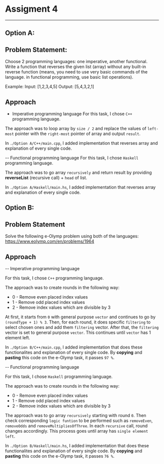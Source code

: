 # Assigment 4
-------------

Option A:
---------

## Problem Statement:
Choose 2 programming languages: one imperative, another functional. Write a function that reverses the given list (array) without any built-in reverse function (means, you need to use very basic commands of the language. in functional programming, use basic list operations).

Example: Input: [1,2,3,4,5] Output: [5,4,3,2,1]

## Approach
- Imperative programming language
For this task, I chose `C++` programming language. 

The approach was to loop array by `size / 2` and replace the values of `left-most` pointer with the `right-most` pointer of array and output `result`.

In `./Option A/C++/main.cpp`, I added implementation that reverses array and explanation of every single code.  

-- Functional programming language
For this task, I chose `Haskell` programming language.

The approach was to go array `recursively` and return result by providing **reverseList** (recursive call)  + `head` of list.  

In `./Option A/Haskell/main.hs`, I added implementation that reverses array and explanation of every single code.

Option B:
---------

## Problem Statement
Solve the following e-Olymp problem using both of the languages: https://www.eolymp.com/en/problems/1964

## Approach
-- Imperative programming language

For this task, I chose `C++` programming language.

The approach was to create rounds in the following way:

- 0 - Remove even placed index values
- 1 - Remove odd placed index values
- 2 - Remove index values which are divisible by 3

At first, it starts from `0` with general purpose `vector` and continues to go by `(roundType + 1) % 3`. Then, for each round, it does specific `filtering` to select chosen ones and add them `filtering` vector. After that, the `filtering` vector is set to general purpose `vector`. This continues until `vector` has 1 element left.

In `./Option B/C++/main.cpp`, I added implementation that does these functionalites and explanation of every single code.
By **copying** and **pasting** this code on the e-Olymp task, it passes `97 %`. 

-- Functional programming language

For this task, I chose `Haskell` programming language.

The approach was to create rounds in the following way:

- 0 - Remove even placed index values
- 1 - Remove odd placed index values
- 2 - Remove index values which are divisible by 3

The approach was to go array `recursively` starting with round `0`. Then check corresponding `logic funtion` to be performed such as `removeEven`, `removeOdds` and `removeMultipliesOfThree`. In each `recursive` call, round changes accordingly. This process goes until array has `single element left`.

In `./Option B/Haskell/main.hs`, I added implementation that does these functionalites and explanation of every single code.
By **copying** and **pasting** this code on the e-Olymp task, it passes `76 %`. 
